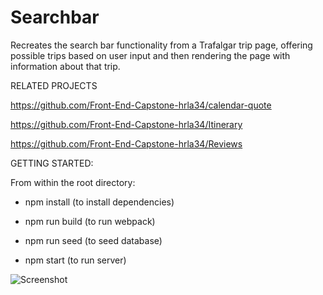 # Searchbar
Recreates the search bar functionality from a Trafalgar trip page, offering possible trips based on user input and then rendering the page with information about that trip.

RELATED PROJECTS

https://github.com/Front-End-Capstone-hrla34/calendar-quote

https://github.com/Front-End-Capstone-hrla34/Itinerary

https://github.com/Front-End-Capstone-hrla34/Reviews

GETTING STARTED:

From within the root directory:

* npm install (to install dependencies)

* npm run build (to run webpack)

* npm run seed (to seed database)

* npm start (to run server)

![Screenshot]('./Front_End_Capstone_screenshot.png')
